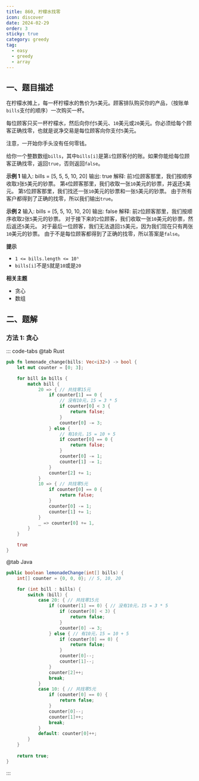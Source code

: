 ```yaml
---
title: 860, 柠檬水找零
icon: discover
date: 2024-02-29
order: 3
sticky: true
category: greedy
tag: 
  - easy
  - greedy
  - array
---
```


## 一、题目描述
在柠檬水摊上，每一杯柠檬水的售价为`5`美元。顾客排队购买你的产品，（按账单`bills`支付的顺序）一次购买一杯。

每位顾客只买一杯柠檬水，然后向你付`5`美元、`10`美元或`20`美元。你必须给每个顾客正确找零，也就是说净交易是每位顾客向你支付`5`美元。

注意，一开始你手头没有任何零钱。

给你一个整数数组`bills`，其中`bills[i]`是第`i`位顾客付的账。如果你能给每位顾客正确找零，返回`true`，否则返回`false`。

**示例 1**
输入: bills = [5, 5, 5, 10, 20]
输出: true
解释:
前`3`位顾客那里，我们按顺序收取`3`张`5`美元的钞票。
第`4`位顾客那里，我们收取一张`10`美元的钞票，并返还`5`美元。
第`5`位顾客那里，我们找还一张`10`美元的钞票和一张`5`美元的钞票。
由于所有客户都得到了正确的找零，所以我们输出`true`。

**示例 2**
输入: bills = [5, 5, 10, 10, 20]
输出: false
解释:
前`2`位顾客那里，我们按顺序收取`2`张`5`美元的钞票。
对于接下来的`2`位顾客，我们收取一张`10`美元的钞票，然后返还`5`美元。
对于最后一位顾客，我们无法退回`15`美元，因为我们现在只有两张`10`美元的钞票。
由于不是每位顾客都得到了正确的找零，所以答案是`false`。

**提示**
- `1 <= bills.length <= 10⁵`
- `bills[i]`不是`5`就是`10`或是`20`

**相关主题**
- 贪心
- 数组


## 二、题解
### 方法 1: 贪心
::: code-tabs
@tab Rust
```rust
pub fn lemonade_change(bills: Vec<i32>) -> bool {
    let mut counter = [0; 3];

    for bill in bills {
        match bill {
            20 => { // 共找零15元
                if counter[1] == 0 {
                    // 没有10元，15 = 3 * 5
                    if counter[0] < 3 {
                        return false;
                    }
                    counter[0] -= 3;
                } else {
                    // 有10元，15 = 10 + 5
                    if counter[0] == 0 {
                        return false;
                    }
                    counter[0] -= 1;
                    counter[1] -= 1;
                }
                counter[2] += 1;
            }
            10 => { // 共找零5元
                if counter[0] == 0 {
                    return false;
                }
                counter[0] -= 1;
                counter[1] += 1;
            }
            _ => counter[0] += 1,
        }
    }

    true
}
```

@tab Java
```java
public boolean lemonadeChange(int[] bills) {
    int[] counter = {0, 0, 0}; // 5, 10, 20

    for (int bill : bills) {
        switch (bill) {
            case 20: { // 共找零15元
                if (counter[1] == 0) { // 没有10元，15 = 3 * 5
                    if (counter[0] < 3) {
                        return false;
                    }
                    counter[0] -= 3;
                } else { // 有10元，15 = 10 + 5
                    if (counter[0] == 0) {
                        return false;
                    }
                    counter[0]--;
                    counter[1]--;
                }
                counter[2]++;
                break;
            }
            case 10: { // 共找零5元
                if (counter[0] == 0) {
                    return false;
                }
                counter[0]--;
                counter[1]++;
                break;
            }
            default: counter[0]++;
        }
    }
    
    return true;
}
```
:::